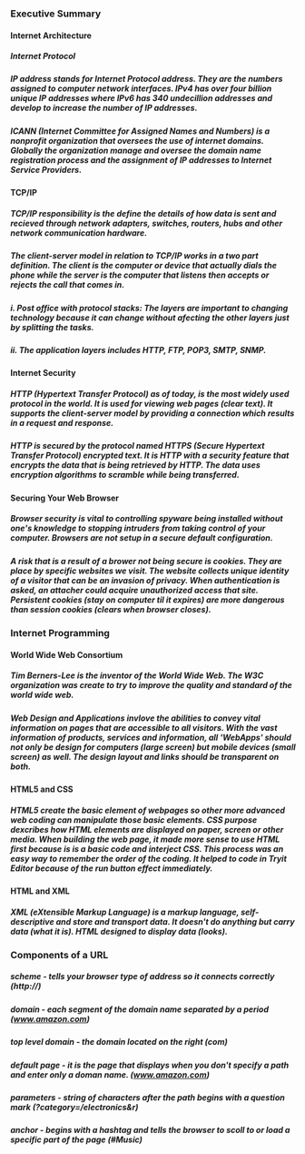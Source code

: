 ### Executive Summary

#### Internet Architecture

##### Internet Protocol

##### IP address stands for Internet Protocol address. They are the numbers assigned to computer network interfaces. IPv4 has over four billion unique IP addresses where IPv6 has 340 undecillion addresses and develop to increase the number of IP addresses.

##### ICANN (Internet Committee for Assigned Names and Numbers) is a nonprofit organization that oversees the use of internet domains. Globally the organization manage and oversee the domain name registration process and the assignment of IP addresses to Internet Service Providers.

#### TCP/IP

##### TCP/IP responsibility is the define the details of how data is sent and recieved through network adapters, switches, routers, hubs and other network communication hardware.

##### The client-server model in relation to TCP/IP works in a two part definition. The client is the computer or device that actually dials the phone while the server is the computer that listens then accepts or rejects the call that comes in.

##### i. Post office with protocol stacks: The layers are important to changing technology because it can change without afecting the other layers just by splitting the tasks. 

##### ii. The application layers includes HTTP, FTP, POP3, SMTP, SNMP.

#### Internet Security

##### HTTP (Hypertext Transfer Protocol) as of today, is the most widely used protocol in the world. It is used for viewing web pages (clear text). It supports the client-server model by providing a connection which results in a request and response.

##### HTTP is secured by the protocol named HTTPS (Secure Hypertext Transfer Protocol) encrypted text.  It is HTTP with a security feature that encrypts the data that is being retrieved by HTTP. The data uses encryption algorithms to scramble while being transferred.

#### Securing Your Web Browser

##### Browser security is vital to controlling spyware being installed without one's knowledge to stopping intruders from taking control of your computer. Browsers are not setup in a secure default configuration.

##### A risk that is a result of a brower not being secure is cookies. They are place by specific websites we visit. The website collects unique identity of a visitor that can be an invasion of privacy. When authentication is asked, an attacher could acquire unauthorized access that site. Persistent cookies (stay on computer til it expires) are more dangerous than session cookies (clears when browser closes). 

### Internet Programming

#### World Wide Web Consortium

##### Tim Berners-Lee is the inventor of the World Wide Web. The W3C organization was create to try to improve the quality and standard of the world wide web.

##### Web Design and Applications invlove the abilities to convey vital information on pages that are accessible to all visitors. With the vast information of products, services and information, all 'WebApps' should not only be design for computers (large screen) but mobile devices (small screen) as well. The design layout and links should be transparent on both.

#### HTML5 and CSS

##### HTML5 create the basic element of webpages so other more advanced web coding can manipulate those basic elements. CSS purpose dexcribes how HTML elements are displayed on paper, screen or other media.  When building the web page, it made more sense to use HTML first because is is a basic code and interject CSS. This process was an easy way to remember the order of the coding. It helped to code in Tryit Editor because of the run button effect immediately.

#### HTML and XML

##### XML (eXtensible Markup Language) is a markup language, self-descriptive and store and transport data. It doesn't do anything but carry data (what it is). HTML designed to display data (looks). 

### Components of a URL

##### scheme - tells your browser type of address so it connects correctly (http://)
##### domain - each segment of the domain name separated by a period (www.amazon.com)
##### top level domain - the domain located on the right (com)
##### default page - it is the page that displays when you don't specify a path and enter only a doman name. (www.amazon.com)
##### parameters - string of characters after the path begins with a question mark (?category=/electronics&r) 
##### anchor - begins with a hashtag and tells the browser to scoll to or load a specific part of the page (#Music)



